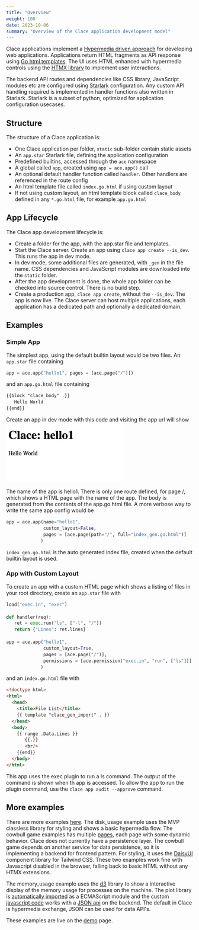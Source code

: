 ```yaml
---
title: "Overview"
weight: 100
date: 2023-10-06
summary: "Overview of the Clace application development model"
---
```


Clace applications implement a [Hypermedia driven approach](https://hypermedia.systems/hypermedia-reintroduction/) for developing web applications. Applications return HTML fragments as API response using [Go html templates](https://pkg.go.dev/html/template). The UI uses HTML enhanced with hypermedia controls using the [HTMX library](https://htmx.org/) to implement user interactions.

The backend API routes and dependencies like CSS library, JavaScript modules etc are configured using [Starlark](https://github.com/google/starlark-go/blob/master/doc/spec.md) configuration. Any custom API handling required is implemented in handler functions also written in Starlark. Starlark is a subset of python, optimized for application configuration usecases.

## Structure

The structure of a Clace application is:

- One Clace application per folder, `static` sub-folder contain static assets
- An `app.star` Starlark file, defining the application configuration
- Predefined builtins, accessed through the `ace` namespace
- A global called `app`, created using `app = ace.app()` call
- An optional default handler function called `handler`. Other handlers are referenced in the route config
- An html template file called `index.go.html` if using custom layout
- If not using custom layout, an html template block called `clace_body` defined in any `*.go.html` file, for example `app.go.html`

## App Lifecycle

The Clace app development lifecycle is:

- Create a folder for the app, with the app.star file and templates.
- Start the Clace server. Create an app using `clace app create --is_dev`. This runs the app in dev mode.
- In dev mode, some additional files are generated, with `_gen` in the file name. CSS dependencies and JavaScript modules are downloaded into the `static` folder.
- After the app development is done, the whole app folder can be checked into source control. There is no build step.
- Create a production app, `clace app create`, without the `--is_dev`. The app is now live. The Clace server can host multiple applications, each application has a dedicated path and optionally a dedicated domain.

## Examples

### Simple App

The simplest app, using the default builtin layout would be two files. An `app.star` file containing

```python
app = ace.app("hello1", pages = [ace.page("/")])
```

and an `app.go.html` file containing

<!-- prettier-ignore -->
```html
{{block "clace_body" .}}
   Hello World
{{end}}
```

<!-- prettier-ignore-end -->

Create an app in dev mode with this code and visiting the app url will show
![Example Output](example1.png "Example Output")

The name of the app is hello1. There is only one route defined, for page /, which shows a HTML page with the name of the app. The body is generated from the contents of the app.go.html file. A more verbose way to write the same app config would be

```python
app = ace.app(name="hello1",
              custom_layout=False,
              pages = [ace.page(path="/", full="index_gen.go.html")]
             )
```

`index_gen.go.html` is the auto generated index file, created when the default builtin layout is used.

### App with Custom Layout

To create an app with a custom HTML page which shows a listing of files in your root directory, create an `app.star` file with

```python
load("exec.in", "exec")

def handler(req):
   ret = exec.run("ls", ["-l", "/"])
   return {"Lines": ret.lines}

app = ace.app("hello1",
              custom_layout=True,
              pages = [ace.page("/")],
              permissions = [ace.permission("exec.in", "run", ["ls"])]
             )
```

and an `index.go.html` file with

<!-- prettier-ignore -->
```html
<!doctype html>
<html>
  <head>
    <title>File List</title>
    {{ template "clace_gen_import" . }}
  </head>
  <body>
    {{ range .Data.Lines }}
       {{.}}
       <br/>
    {{end}}
  </body>
</html>
```

This app uses the exec plugin to run a ls command. The output of the command is shown when th app is accessed. To allow the app to run the plugin command, use the `clace app audit --approve` command.

<!-- prettier-ignore-end -->

## More examples

There are more examples [here](https://github.com/claceio/clace/tree/main/examples). The disk_usage example uses the MVP classless library for styling and shows a basic hypermedia flow. The cowbull game examples has multiple [pages](https://github.com/claceio/clace/blob/1f2ca6b09a73112dc8c97cb0575942dba4d75f89/examples/cowbull/app.star#L89), each page with some dynamic behavior. Clace does not currently have a persistence layer. The cowbull game depends on another service for data persistence, so it is implementing a backend for frontend pattern. For styling, it uses the [DaisyUI](https://daisyui.com/) component library for Tailwind CSS. These two examples work fine with Javascript disabled in the browser, falling back to basic HTML without any HTMX extensions.

The memory_usage example uses the [d3](https://d3js.org/) library to show a interactive display of the memory usage for processes on the machine. The plot library is [automatically imported](https://github.com/claceio/clace/blob/1f2ca6b09a73112dc8c97cb0575942dba4d75f89/examples/memory_usage/app.star#L103) as a ECMAScript module and the custom [javascript code](https://github.com/claceio/clace/blob/main/examples/memory_usage/static/js/app.js) works with a [JSON api](https://github.com/claceio/clace/blob/1f2ca6b09a73112dc8c97cb0575942dba4d75f89/examples/memory_usage/app.star#L98) on the backend. The default in Clace is hypermedia exchange, JSON can be used for data API's.

These examples are live on the [demo](https://demo.clace.io/) page.
